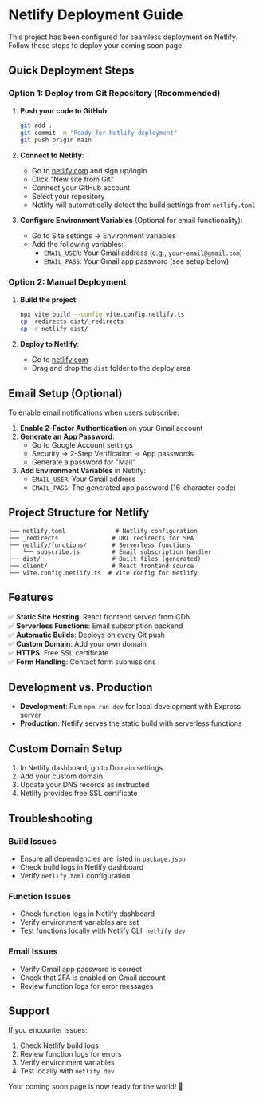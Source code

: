 # Netlify Deployment Guide

This project has been configured for seamless deployment on Netlify. Follow these steps to deploy your coming soon page.

## Quick Deployment Steps

### Option 1: Deploy from Git Repository (Recommended)

1. **Push your code to GitHub**:
   ```bash
   git add .
   git commit -m "Ready for Netlify deployment"
   git push origin main
   ```

2. **Connect to Netlify**:
   - Go to [netlify.com](https://netlify.com) and sign up/login
   - Click "New site from Git"
   - Connect your GitHub account
   - Select your repository
   - Netlify will automatically detect the build settings from `netlify.toml`

3. **Configure Environment Variables** (Optional for email functionality):
   - Go to Site settings → Environment variables
   - Add the following variables:
     - `EMAIL_USER`: Your Gmail address (e.g., `your-email@gmail.com`)
     - `EMAIL_PASS`: Your Gmail app password (see setup below)

### Option 2: Manual Deployment

1. **Build the project**:
   ```bash
   npx vite build --config vite.config.netlify.ts
   cp _redirects dist/_redirects
   cp -r netlify dist/
   ```

2. **Deploy to Netlify**:
   - Go to [netlify.com](https://netlify.com)
   - Drag and drop the `dist` folder to the deploy area

## Email Setup (Optional)

To enable email notifications when users subscribe:

1. **Enable 2-Factor Authentication** on your Gmail account
2. **Generate an App Password**:
   - Go to Google Account settings
   - Security → 2-Step Verification → App passwords
   - Generate a password for "Mail"
3. **Add Environment Variables** in Netlify:
   - `EMAIL_USER`: Your Gmail address
   - `EMAIL_PASS`: The generated app password (16-character code)

## Project Structure for Netlify

```
├── netlify.toml              # Netlify configuration
├── _redirects               # URL redirects for SPA
├── netlify/functions/       # Serverless functions
│   └── subscribe.js         # Email subscription handler
├── dist/                    # Built files (generated)
├── client/                  # React frontend source
└── vite.config.netlify.ts  # Vite config for Netlify
```

## Features

✅ **Static Site Hosting**: React frontend served from CDN  
✅ **Serverless Functions**: Email subscription backend  
✅ **Automatic Builds**: Deploys on every Git push  
✅ **Custom Domain**: Add your own domain  
✅ **HTTPS**: Free SSL certificate  
✅ **Form Handling**: Contact form submissions  

## Development vs. Production

- **Development**: Run `npm run dev` for local development with Express server
- **Production**: Netlify serves the static build with serverless functions

## Custom Domain Setup

1. In Netlify dashboard, go to Domain settings
2. Add your custom domain
3. Update your DNS records as instructed
4. Netlify provides free SSL certificate

## Troubleshooting

### Build Issues
- Ensure all dependencies are listed in `package.json`
- Check build logs in Netlify dashboard
- Verify `netlify.toml` configuration

### Function Issues
- Check function logs in Netlify dashboard
- Verify environment variables are set
- Test functions locally with Netlify CLI: `netlify dev`

### Email Issues
- Verify Gmail app password is correct
- Check that 2FA is enabled on Gmail account
- Review function logs for error messages

## Support

If you encounter issues:
1. Check Netlify build logs
2. Review function logs for errors
3. Verify environment variables
4. Test locally with `netlify dev`

Your coming soon page is now ready for the world! 🚀